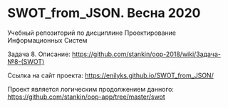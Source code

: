 # SWOT_from_JSON. Весна 2020
Учебный репозиторий по дисциплине Проектирование Информационных Систем

Задача 8. Описание:
https://github.com/stankin/oop-2018/wiki/Задача-№8-(SWOT)

Ссылка на сайт проекта:
https://enilyks.github.io/SWOT_from_JSON/

Проект является логическим продолжением данного:
https://github.com/stankin/oop-app/tree/master/swot
